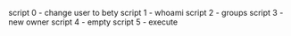 script 0 - change user to bety
script 1 -  whoami
script 2 - groups
script 3 - new owner
script 4 - empty
script 5 - execute
